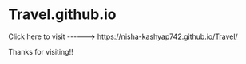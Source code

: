 # Travel.github.io

Click here to visit ------> https://nisha-kashyap742.github.io/Travel/

Thanks for visiting!!
